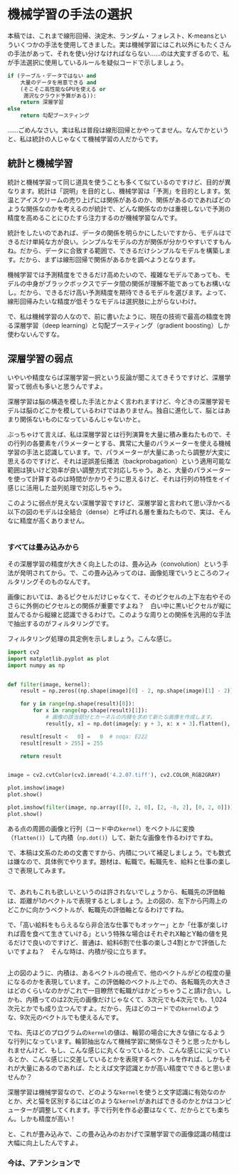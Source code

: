 # 機械学習の手法の選択

本稿では、これまで線形回帰、決定木、ランダム・フォレスト、K-meansといういくつかの手法を使用してきました。実は機械学習にはこれ以外にもたくさんの手法があって、それを使い分けなければならない……のは大変すぎるので、私が手法選択に使用しているルールを疑似コードで示しましょう。

~~~python
if (テーブル・データではない and
    大量のデータを用意できる and
    (そこそこ高性能なGPUを使える or
     潤沢なクラウド予算がある)):
    return 深層学習
else
    return 勾配ブースティング
~~~

……ごめんなさい。実は私は普段は線形回帰とかやってません。なんでかというと、私は統計の人じゃなくて機械学習の人だからです。

## 統計と機械学習

統計と機械学習って同じ道具を使うことも多くて似ているのですけど、目的が異なります。統計は「説明」を目的とし、機械学習は「予測」を目的とします。気温とアイスクリームの売り上げには関係があるのか、関係があるのであればどのような関係なのかを考えるのが統計で、どんな関係なのかは重視しないで予測の精度を高めることにひたすら注力するのが機械学習なんです。

統計をしたいのであれば、データの関係を明らかにしたいですから、モデルはできるだけ単純な方が良い。シンプルなモデルの方が関係が分かりやすいですもんね。だから、データに合致する範囲で、できるだけシンプルなモデルを構築します。だから、まずは線形回帰で関係があるかを調べようとなります。

機械学習では予測精度をできるだけ高めたいので、複雑なモデルであっても、モデルの中身がブラックボックスでデータ間の関係が理解不能であってもお構いなし。だから、できるだけ高い予測精度を期待できるモデルを選びます。よって、線形回帰みたいな精度が低そうなモデルは選択肢に上がらないわけ。

で、私は機械学習の人なので、前に書いたように、現在の技術で最高の精度を誇る深層学習（deep learning）と勾配ブースティング（gradient boosting）しか使わないんですな。

## 深層学習の弱点

いやいや精度ならば深層学習一択という反論が聞こえてきそうですけど、深層学習って弱点も多いと思うんですよ。

深層学習は脳の構造を模した手法とかよく言われますけど、今どきの深層学習モデルは脳のどこかを模しているわけではありません。独自に進化して、脳とはあまり関係ないものになっているんじゃないかと。

ぶっちゃけて言えば、私は深層学習とは行列演算を大量に積み重ねたもので、その行列の各要素をパラメーターとする、異常に大量のパラメーターを使える機械学習の手法と認識しています。で、パラメーターが大量にあったら調整が大変に思えるのですけど、それは逆誤差伝播法（backprobagation）という適用可能な範囲は狭いけど効率が良い調整方式で対応しちゃう。あと、大量のパラメーターを使って計算するのは時間がかかりそうに思えるけど、それは行列の特性をイイ感じに活用した並列処理で対応しちゃう。

このように弱点が見えない深層学習ですけど、深層学習と言われて思い浮かべる以下の図のモデルは全結合（dense）と呼ばれる層を重ねたもので、実は、そんなに精度が高くありません。

![]()

### すべては畳み込みから

その深層学習の精度が大きく向上したのは、畳み込み（convolution）という手法が発明されてから。で、この畳み込みってのは、画像処理でいうところのフィルタリングそのものなんです。

画像においては、あるピクセルだけじゃなくて、そのピクセルの上下左右やそのさらに外側のピクセルとの関係が重要ですよね？　白い中に黒いピクセルが縦に並んでるから縦線と認識できるわけで。このような周りとの関係を汎用的な手法で抽出するのがフィルタリングです。

フィルタリング処理の具定例を示しましょう。こんな感じ。

~~~python
import cv2
import matplotlib.pyplot as plot
import numpy as np


def filter(image, kernel):
    result = np.zeros((np.shape(image)[0] - 2, np.shape(image)[1] - 2))

    for y in range(np.shape(result)[0]):
        for x in range(np.shape(result)[1]):
            # 画像の該当部分とカーネルの内積を求めて新たな画像を作成します。
            result[y, x] = np.dot(image[y: y + 3, x: x + 3].flatten(), kernel.flatten())

    result[result <   0] =   0  # noqa: E222
    result[result > 255] = 255

    return result


image = cv2.cvtColor(cv2.imread('4.2.07.tiff'), cv2.COLOR_RGB2GRAY)

plot.imshow(image)
plot.show()

plot.imshow(filter(image, np.array([[0, 2, 0], [2, -8, 2], [0, 2, 0]])))
plot.show()
~~~

ある点の周囲の画像と行列（コード中の`kernel`）をベクトルに変換（`flatten()`）して内積（`np.dot()`）して、新たな画像を作るわけですね。

で、本稿は文系のための文書ですから、内積について補足しましょう。でも数式は嫌なので、具体例でやります。題材は、転職で。転職先を、給料と仕事の楽しさで表現してみます。

![]()

で、あれもこれも欲しいというのは許されないでしょうから、転職先の評価軸は、距離が1のベクトルで表現するとしましょう。上の図の、左下から円周上のどこかに向かうベクトルが、転職先の評価軸となるわけですね。

で、「高い給料をもらえるなら非合法な仕事でもオッケー」とか「仕事が楽しければ霞を食べて生きていける」という特殊な場合はそれぞれX軸とY軸の値を見るだけで良いのですけど、普通は、給料6割で仕事の楽しさ4割とかで評価したいですよね？　そんな時は、内積が役に立ちます。

![]()

上の図のように、内積は、あるベクトルの視点で、他のベクトルがどの程度の量になるのかを表現しています。この評価軸のベクトル上での、各転職先の大きさはどのくらいなのかがこれで一目瞭然で転職がはかどっちゃうこと請け合い。しかも、内積ってのは2次元の画像だけじゃなくて、3次元でも4次元でも、1,024次元とかでも成り立つんですよ。だから、先ほどのコードでの`kernel`のような、9次元のベクトルでも使えるんです。

でね、先ほどのプログラムの`kernel`の値は、輪郭の場合に大きな値になるような行列になっています。輪郭抽出なんて機械学習に関係なさそうと思ったかもしれませんけど、もし、こんな感じに丸くなっているとか、こんな感じに尖っているとか、こんな感じに交差しているとかを表現するベクトルを作れば、しかもそれが大量にあるのであれば、たとえば文字認識とかが高い精度でできると思いませんか？

深層学習は機械学習なので、どのような`kernel`を使うと文字認識に有効なのかとか、犬と猫を区別するにはどのような`kernel`があればできるのかとかはコンピューターが調整してくれます。手で行列を作る必要はなくて、だからとても楽ちん。しかも精度が高い！

と、これが畳み込みで、この畳み込みのおかげで深層学習での画像認識の精度は大幅に向上したんですよ。

### 今は、アテンションで


